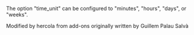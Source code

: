 The option "time_unit" can be configured to "minutes", "hours", "days", or "weeks".

Modified by hercola from add-ons originally written by Guillem Palau Salvà

